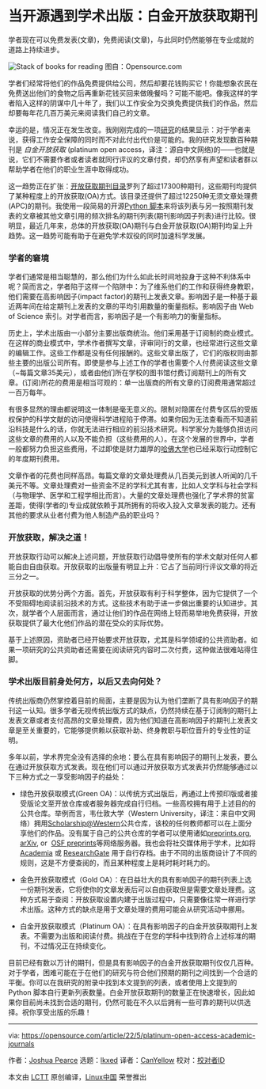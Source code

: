 [#]: subject: "When open source meets academic publishing: Platinum open access journals"
[#]: via: "https://opensource.com/article/22/5/platinum-open-access-academic-journals"
[#]: author: "Joshua Pearce https://opensource.com/users/jmpearce"
[#]: collector: "lkxed"
[#]: translator: "CanYellow"
[#]: reviewer: " "
[#]: publisher: " "
[#]: url: " "

当开源遇到学术出版：白金开放获取期刊
======

学者现在可以免费发表(文章)，免费阅读(文章)，与此同时仍然能够在专业成就的道路上持续进步。

![Stack of books for reading][1]
图自：Opensource.com

学者们经常将他们的作品免费提供给公司，然后却要花钱购买它！你能想象农民在免费送出他们的食物之后再重新花钱买回来做晚餐吗？可能不能吧。像我这样的学者陷入这样的阴谋中几十年了，我们以工作安全为交换免费提供我们的作品，然后却要每年花几百万美元来阅读我们自己的文章。

幸运的是，情况正在发生改变。我刚刚完成的一项[研究][2]的结果显示：对于学者来说，获得工作安全保障的同时而不对此付出代价是可能的。我的研究发现数百种期刊是 *白金开放获取* (platinum open access，译注：源自中文网络)的——也就是说，它们不需要作者或者读者就同行评议的文章付费，却仍然享有声望和读者群以帮助学者在他们的职业生涯中取得成功。

这一趋势正在扩张：[开放获取期刊目录][3]罗列了超过17300种期刊，这些期刊均提供了某种程度上的开放获取(OA)方式。该目录还提供了超过12250种无须文章处理费(APC)的期刊。我使用一段简易的开源[Python 脚本][4]来将该列表与另一按照期刊发表的文章被其他文章引用的频次排名的期刊列表(期刊影响因子列表)进行比较。很明显，最近几年来，总体的开放获取(OA)期刊与白金开放获取(OA)期刊均呈上升趋势。这一趋势可能有助于在避免学术奴役的同时加速科学发展。

### 学者的窘境

学者们通常是相当聪慧的，那么他们为什么如此长时间地投身于这种不利体系中呢？简而言之，学者陷于这样一个陷阱中：为了维系他们的工作和获得终身教职，他们需要在高影响因子(impact factor)的期刊上发表文章。影响因子是一种基于最近两年间在给定期刊上发表的文章的平均引用数量的衡量指标。影响因子由 Web of Science 索引。对学者而言，影响因子是一个有影响力的衡量指标。

历史上，学术出版由一小部分主要出版商统治。他们采用基于订阅制的商业模式。在这样的商业模式中，学术作者撰写文章，评审同行的文章，也经常进行这些文章的编辑工作。这些工作都是没有任何报酬的。这些文章出版了，它们的版权则由那些主要的出版公司所有。即使是参与上述工作的学者也需要个人付费阅读这些文章（~每篇文章35美元），或者由他们所在学校的图书馆付费订阅期刊上的所有文章。(订阅)所花的费用是相当可观的：单一出版商的所有文章的订阅费用通常超过一百万每年。

有很多显然的理由都说明这一体制是毫无意义的。限制对隐匿在付费专区后的受版权保护的科学文献的访问使得科学进程陷于停滞。如果你因为无法查看而不知道前沿科技是什么的话，你就无法进行相应的前沿技术研究。科学家分为能够负担访问这些文章的费用的人以及不能负担（这些费用的人）。在这个发展的世界中，学者一般都努力负担这些费用，不过即使是财力雄厚的[哈佛大学][5]也已经采取行动控制它的年度期刊费用。

文章作者的花费也同样高昂。每篇文章的文章处理费从几百美元到骇人听闻的几千美元不等。文章处理费对一些资金不足的学科尤其有害，比如人文学科与社会学科（与物理学、医学和工程学相比而言）。大量的文章处理费也强化了学术界的贫富差距，使得(学者的)专业成就依赖于其所拥有的将收入投入文章发表的能力。还有其他的要求从业者付费为他人制造产品的职业吗？

### 开放获取，解决之道！

开放获取行动可以解决上述问题，开放获取行动倡导使所有的学术文献对任何人都能自由自由获取。开放获取的出版量有明显上升：它占了当前同行评议文章的将近三分之一。

开放获取的优势分两个方面。首先，开放获取有利于科学整体，因为它提供了一个不受阻碍地阅读前沿技术的方式。这些技术有助于进一步做出重要的认知进步。其次，就学者个人层面而言，通过让他们的作品在网络上轻而易举地免费获得，开放获取提供了最大化他们作品的潜在受众的实际优势。

基于上述原因，资助者已经开始要求开放获取，尤其是科学领域的公共资助者。如果一项研究的公共资助者还需要在阅读研究内容时二次付费，这种做法很难站得住脚。

### 学术出版目前身处何方，以后又去向何处？

传统出版商仍然掌控着目前的局面，主要是因为认为他们垄断了具有影响因子的期刊这一认知。很多学者无视传统出版方式的缺点，仍然持续在基于订阅制的期刊上发表文章或者支付高昂的文章处理费，因为他们知道在高影响因子的期刊上发表文章是至关重要的，它能够提供赖以获取补助、终身教职与职位晋升的专业性的证明。

多年以前，学术界完全没有选择的余地：要么在具有影响因子的期刊上发表，要么在通过开放获取方式发表。现在他们可以通过开放获取方式发表并仍然能够通过以下三种方式之一享受影响因子的益处：

* 绿色开放获取模式(Green OA)：以传统方式出版后，再通过上传预印版或者接受版论文至开放仓库或者服务器完成自行归档。一些高校拥有用于上述目的的公共仓库。举例而言，韦仕敦大学（Western University，译注：来自中文网络）拥用[Scholarship@Western][6]公共仓库，该校的任何教师都可以在上面分享他们的作品。没有属于自己的公共仓库的学者可以使用诸如[preprints.org][7], [arXiv][8], or  [OSF preprints][9]等网络服务器。我也会将社交媒体用于学术，比如将[Academia][10] 或 [ResearchGate][11] 用于自行存档。由于不同的出版商设计了不同的规则，这是不方便查阅的，而且某种程度上是耗时耗时耗力的。

* 金色开放获取模式（Gold OA）：在日益壮大的具有影响因子的期刊列表上选一份期刊发表，它将使你的文章发表后可以自由获取但是需要文章处理费。这种方式易于查阅：开放获取设置内建于出版过程中，只需要像往常一样进行学术出版。这种方式的缺点是用于文章处理的费用可能会从研究活动中挪用。

* 白金开放获取模式（Platinum OA）：在具有影响因子的白金开放获取期刊上发表。不需要为出版和阅读付费。挑战在于在您的学科中找到符合上述标准的期刊，不过情况正在持续变化。

目前已经有数以万计的期刊，但是具有影响因子的白金开放获取期刊仅仅几百种。对于学者，困难可能在于在他们的研究与符合他们预期的期刊之间找到一个合适的平衡。你可以在我研究的附录中找到本文提到的列表，或者使用上文提到的 Python 脚本自行更新列表数量。白金开放获取期刊的数量正在快速增长，因此如果你目前尚未找到合适的期刊，仍然可能在不久以后拥有一些可靠的期刊以供选择。祝你享受出版的乐趣！

--------------------------------------------------------------------------------

via: https://opensource.com/article/22/5/platinum-open-access-academic-journals

作者：[Joshua Pearce][a]
选题：[lkxed][b]
译者：[CanYellow](https://github.com/CanYellow)
校对：[校对者ID](https://github.com/校对者ID)

本文由 [LCTT](https://github.com/LCTT/TranslateProject) 原创编译，[Linux中国](https://linux.cn/) 荣誉推出

[a]: https://opensource.com/users/jmpearce
[b]: https://github.com/lkxed
[1]: https://opensource.com/sites/default/files/lead-images/books_read_list_stack_study.png
[2]: https://doi.org/10.3390/knowledge2020013
[3]: https://doaj.org/
[4]: https://osf.io/mh4bx/
[5]: https://www.theguardian.com/science/2012/apr/24/harvard-university-journal-publishers-prices
[6]: https://ir.lib.uwo.ca/
[7]: https://www.preprints.org/
[8]: https://arxiv.org/
[9]: https://osf.io/preprints/
[10]: https://westernu.academia.edu/JoshuaPearce/Papers
[11]: https://www.researchgate.net/profile/Joshua-Pearce
[12]: https://www.mdpi.com/2673-9585/2/2/13
